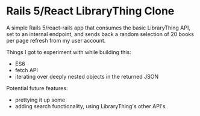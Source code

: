 # Rails 5/React LibraryThing Clone

A simple Rails 5/react-rails app that consumes the basic LibraryThing API, set to an internal endpoint, and sends back a random selection of 20 books per page refresh from my user account. 

Things I got to experiment with while building this:
* ES6
* fetch API
* iterating over deeply nested objects in the returned JSON

Potential future features:
* prettying it up some
* adding search functionality, using LibraryThing's other API's
